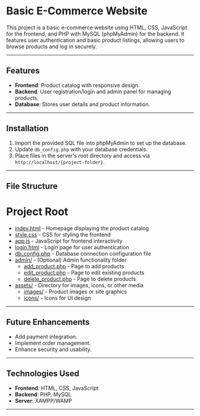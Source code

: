 # Basic E-Commerce Website

This project is a basic e-commerce website using HTML, CSS, JavaScript for the frontend, and PHP with MySQL (phpMyAdmin) for the backend. It features user authentication and basic product listings, allowing users to browse products and log in securely.

---

## Features
- **Frontend**: Product catalog with responsive design.
- **Backend**: User registration/login and admin panel for managing products.
- **Database**: Stores user details and product information.

---

## Installation
1. Import the provided SQL file into phpMyAdmin to set up the database.
2. Update `db_config.php` with your database credentials.
3. Place files in the server's root directory and access via `http://localhost/{project-folder}`.

---

## File Structure
<!DOCTYPE html>
<html lang="en">
<head>
</head>
<body>
    <div class="project-root">
        <h1>Project Root</h1>
        <ul>
            <li><a href="index.html">index.html</a> - Homepage displaying the product catalog</li>
            <li><a href="style.css">style.css</a> - CSS for styling the frontend</li>
            <li><a href="app.js">app.js</a> - JavaScript for frontend interactivity</li>
            <li><a href="login.html">login.html</a> - Login page for user authentication</li>
            <li><a href="db_config.php">db_config.php</a> - Database connection configuration file</li>
            <li>
                <a href="#">admin/</a> - (Optional) Admin functionality folder
                <ul>
                    <li><a href="admin/add_product.php">add_product.php</a> - Page to add products</li>
                    <li><a href="admin/edit_product.php">edit_product.php</a> - Page to edit existing products</li>
                    <li><a href="admin/delete_product.php">delete_product.php</a> - Page to delete products</li>
                </ul>
            </li>
            <li>
                <a href="#">assets/</a> - Directory for images, icons, or other media
                <ul>
                    <li><a href="assets/images/">images/</a> - Product images or site graphics</li>
                    <li><a href="assets/icons/">icons/</a> - Icons for UI design</li>
                </ul>
            </li>
        </ul>
    </div>
</body>
</html>

---

## Future Enhancements
- Add payment integration.
- Implement order management.
- Enhance security and usability.

---

## Technologies Used
- **Frontend**: HTML, CSS, JavaScript
- **Backend**: PHP, MySQL
- **Server**: XAMPP/WAMP

---

